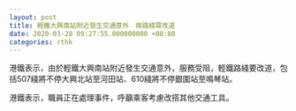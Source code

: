 ```yaml
---
layout: post
title: 輕鐵大興南站附近發生交通意外　兩路綫需改道
date: 2020-03-28 09:27:55.000000000 +08:00
categories: rthk
---
```


港鐵表示，由於輕鐵大興南站附近發生交通意外，服務受阻，輕鐵路綫要改道，包括507綫將不停大興北站至河田站、610綫將不停銀圍站至鳴琴站。

港鐵表示，職員正在處理事件，呼籲乘客考慮改搭其他交通工具。
